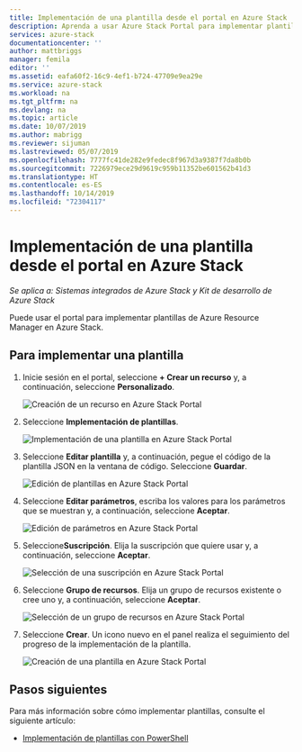 ```yaml
---
title: Implementación de una plantilla desde el portal en Azure Stack | Microsoft Docs
description: Aprenda a usar Azure Stack Portal para implementar plantillas.
services: azure-stack
documentationcenter: ''
author: mattbriggs
manager: femila
editor: ''
ms.assetid: eafa60f2-16c9-4ef1-b724-47709e9ea29e
ms.service: azure-stack
ms.workload: na
ms.tgt_pltfrm: na
ms.devlang: na
ms.topic: article
ms.date: 10/07/2019
ms.author: mabrigg
ms.reviewer: sijuman
ms.lastreviewed: 05/07/2019
ms.openlocfilehash: 7777fc41de282e9fedec8f967d3a9387f7da8b0b
ms.sourcegitcommit: 7226979ece29d9619c959b11352be601562b41d3
ms.translationtype: HT
ms.contentlocale: es-ES
ms.lasthandoff: 10/14/2019
ms.locfileid: "72304117"
---
```

# <a name="deploy-a-template-using-the-portal-in-azure-stack"></a>Implementación de una plantilla desde el portal en Azure Stack

*Se aplica a: Sistemas integrados de Azure Stack y Kit de desarrollo de Azure Stack*

Puede usar el portal para implementar plantillas de Azure Resource Manager en Azure Stack.

## <a name="to-deploy-a-template"></a>Para implementar una plantilla

1. Inicie sesión en el portal, seleccione **+ Crear un recurso** y, a continuación, seleccione **Personalizado**.

   ![Creación de un recurso en Azure Stack Portal](media/azure-stack-deploy-template-portal/template-deploy1.png)

1. Seleccione **Implementación de plantillas**.

   ![Implementación de una plantilla en Azure Stack Portal](media/azure-stack-deploy-template-portal/template-deploy2.png)

1. Seleccione **Editar plantilla** y, a continuación, pegue el código de la plantilla JSON en la ventana de código. Seleccione **Guardar**.

   ![Edición de plantillas en Azure Stack Portal](media/azure-stack-deploy-template-portal/template-deploy3.png)

1. Seleccione **Editar parámetros**, escriba los valores para los parámetros que se muestran y, a continuación, seleccione **Aceptar**.

   ![Edición de parámetros en Azure Stack Portal](media/azure-stack-deploy-template-portal/template-deploy4.png)

1. Seleccione**Suscripción**. Elija la suscripción que quiere usar y, a continuación, seleccione **Aceptar**.

   ![Selección de una suscripción en Azure Stack Portal](media/azure-stack-deploy-template-portal/template-deploy5.png)

1. Seleccione **Grupo de recursos**. Elija un grupo de recursos existente o cree uno y, a continuación, seleccione **Aceptar**.

   ![Selección de un grupo de recursos en Azure Stack Portal](media/azure-stack-deploy-template-portal/template-deploy6.png)

1. Seleccione **Crear**. Un icono nuevo en el panel realiza el seguimiento del progreso de la implementación de la plantilla.

   ![Creación de una plantilla en Azure Stack Portal](media/azure-stack-deploy-template-portal/template-deploy7.png)

## <a name="next-steps"></a>Pasos siguientes

Para más información sobre cómo implementar plantillas, consulte el siguiente artículo:

- [Implementación de plantillas con PowerShell](azure-stack-deploy-template-powershell.md)
